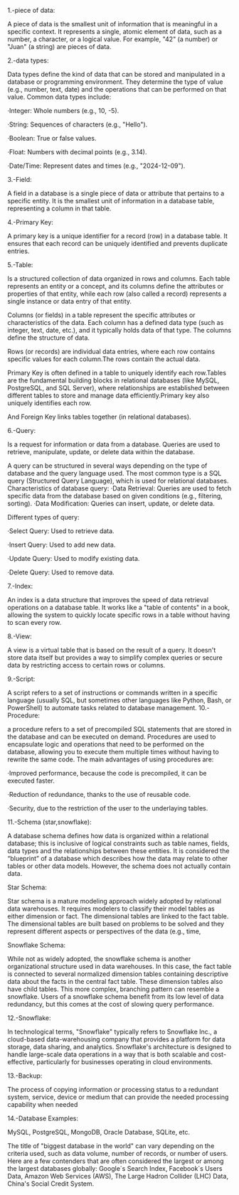 1.-piece of data:

A piece of data is the smallest unit of information that is meaningful in a specific context. It represents a single, atomic element of data, such as a number, a character, or a logical value. For example, "42" (a number) or "Juan" (a string) are pieces of data.

2.-data types:

Data types define the kind of data that can be stored and manipulated in a database or programming environment. They determine the type of value (e.g., number, text, date) and the operations that can be performed on that value. Common data types include:

·Integer: Whole numbers (e.g., 10, -5).

·String: Sequences of characters (e.g., "Hello").

·Boolean: True or false values.

·Float: Numbers with decimal points (e.g., 3.14).

·Date/Time: Represent dates and times (e.g., "2024-12-09").

3.-Field: 

A field in a database is a single piece of data or attribute that pertains to a specific entity. It is the smallest unit of information in a database table, representing a column in that 	table.

4.-Primary Key:

A primary key is a unique identifier for a record (row) in a database table. It ensures that each record can be uniquely identified and prevents duplicate entries.

5.-Table:

Is a structured collection of data organized in rows and columns. Each table represents an entity or a concept, and its columns define the attributes or properties of that entity, while each row (also called a record) represents a single instance or data entry of that entity.

Columns (or fields) in a table represent the specific attributes or characteristics of the data. Each column has a defined data type (such as integer, text, date, etc.), and it typically holds data of that type. The columns define the structure of data.
    
Rows (or records) are individual data entries, where each row 	contains specific values for each column.The rows contain the actual data.
    
Primary Key is often defined in a table to uniquely identify each row.Tables are the fundamental building blocks in relational databases (like MySQL, PostgreSQL, and SQL Server), where relationships are established between different tables to store and manage data efficiently.Primary key also uniquely identifies each row.
 
And Foreign Key links tables together (in relational databases).

6.-Query:

Is a request for information or data from a database. Queries are used to retrieve, manipulate, update, or delete data within the database.

A query can be structured in several ways depending on the type of database and the query language used. The most common type is a SQL query (Structured Query Language), which is used for relational databases. 
Characteristics of database query:
·Data Retrieval: Queries are used to fetch specific data from the database based on given conditions (e.g., filtering, sorting).
·Data Modification: Queries can insert, update, or delete data.
	
Different types of query:

·Select Query: Used to retrieve data.

·Insert Query: Used to add new data.

·Update Query: Used to modify existing data.

·Delete Query: Used to remove data. 

7.-Index:

An index is a data structure that improves the speed of data retrieval operations on a database table. It works like a "table of contents" in a book, allowing the system to quickly locate specific rows in a table without having to scan every row.

8.-View:

A view is a virtual table that is based on the result of a query. It doesn't store data itself but provides a way to simplify complex queries or secure data by restricting access to certain rows or columns.

9.-Script:

A script refers to a set of instructions or commands written in a specific language (usually SQL, but sometimes
other languages like Python, Bash, or PowerShell) to automate tasks related to database management.
10.-Procedure:

a procedure refers to a set of precompiled SQL statements that are stored in the database and can
be executed on demand. 
Procedures are used to encapsulate logic and operations that need to be performed on the database, 
allowing you to execute them multiple times without having to rewrite the same code.
The main advantages of using procedures are:

·Improved performance, because the code is precompiled, it can be executed faster.

·Reduction of redundance, thanks to the use of reusable code.

·Security, due to the restriction of the user to the underlaying tables.

11.-Schema (star,snowflake): 

A database schema defines how data is organized within a relational database; this is inclusive of logical constraints such as table names, fields, data types and the relationships between these entities. It is considered the “blueprint” of a database which describes how the data may relate to other tables or other data models. However, the schema does not actually contain data.

Star Schema: 

Star schema is a mature modeling approach widely adopted by relational data warehouses. It requires modelers to classify their model tables as either dimension or fact. The dimensional tables are linked to the fact table. The dimensional tables are built based on problems to be solved and they represent different aspects or perspectives of the data (e.g., time, 	

Snowflake Schema:

While not as widely adopted, the snowflake schema is another organizational structure used in data warehouses. In this case, the fact table is connected to several normalized dimension tables containing descriptive data about the facts in the central fact table. These dimension tables also have child tables. This more complex, branching pattern can resemble a snowflake. Users of a snowflake schema benefit from its low level of data redundancy, but this comes at the cost of slowing query performance.

12.-Snowflake:  

In technological terms, "Snowflake" typically refers to Snowflake Inc., a cloud-based data-warehousing company that provides a platform for data storage, data sharing, and analytics. Snowflake's architecture is designed to handle large-scale data operations in a way that is both scalable and cost-effective, particularly for businesses operating in cloud environments.

13.-Backup: 

The process of copying information or processing status to a redundant system, service, device or medium that can provide the needed processing capability when needed

14.-Database Examples:

MySQL, PostgreSQL, MongoDB, Oracle Database, SQLite, etc.

The title of "biggest database in the world" can vary depending on the criteria used, such as data volume, number of records, or number of users. Here are a few contenders that are often considered the largest or among the largest databases globally: Google´s Search Index, Facebook´s Users Data, Amazon Web Services (AWS), The Large Hadron Collider (LHC) Data, China's Social Credit System.
